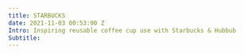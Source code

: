 ```yaml
---
title: STARBUCKS
date: 2021-11-03 00:53:00 Z
Intro: Inspiring reusable coffee cup use with Starbucks & Hubbub
Subtitle: 
---
```



